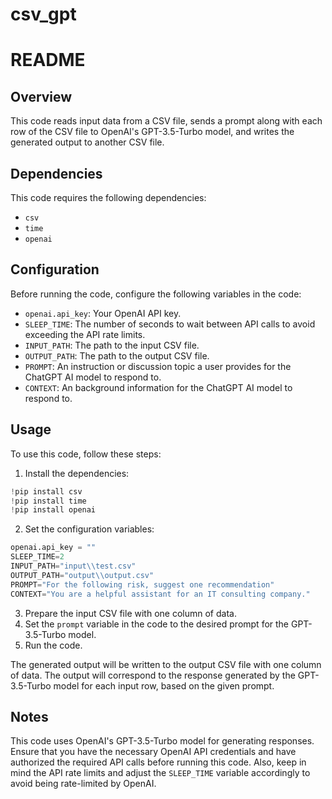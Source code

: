 # csv_gpt
# README

## Overview

This code reads input data from a CSV file, sends a prompt along with each row of the CSV file to OpenAI's GPT-3.5-Turbo model, and writes the generated output to another CSV file.

## Dependencies

This code requires the following dependencies:
- `csv`
- `time`
- `openai`

## Configuration

Before running the code, configure the following variables in the code:
- `openai.api_key`: Your OpenAI API key.
- `SLEEP_TIME`: The number of seconds to wait between API calls to avoid exceeding the API rate limits.
- `INPUT_PATH`: The path to the input CSV file.
- `OUTPUT_PATH`: The path to the output CSV file.
- `PROMPT`: An instruction or discussion topic a user provides for the ChatGPT AI model to respond to.
- `CONTEXT`: An background information for the ChatGPT AI model to respond to.
## Usage

To use this code, follow these steps:
1. Install the dependencies:
```python
!pip install csv
!pip install time
!pip install openai
```
2. Set the configuration variables:
```python
openai.api_key = ""
SLEEP_TIME=2
INPUT_PATH="input\\test.csv"
OUTPUT_PATH="output\\output.csv"
PROMPT="For the following risk, suggest one recommendation"
CONTEXT="You are a helpful assistant for an IT consulting company."
```
3. Prepare the input CSV file with one column of data.
4. Set the `prompt` variable in the code to the desired prompt for the GPT-3.5-Turbo model.
5. Run the code.

The generated output will be written to the output CSV file with one column of data. The output will correspond to the response generated by the GPT-3.5-Turbo model for each input row, based on the given prompt.

## Notes

This code uses OpenAI's GPT-3.5-Turbo model for generating responses. Ensure that you have the necessary OpenAI API credentials and have authorized the required API calls before running this code. Also, keep in mind the API rate limits and adjust the `SLEEP_TIME` variable accordingly to avoid being rate-limited by OpenAI.
